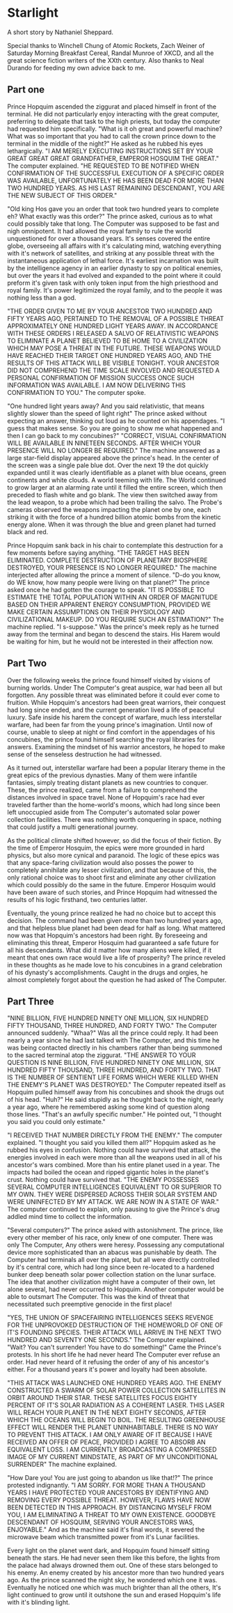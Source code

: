 Starlight
=========

A short story by Nathaniel Sheppard.

Special thanks to Winchell Chung of Atomic Rockets, Zach Weiner of Saturday Morning Breakfast Cereal, Randal Munroe of XKCD, and all the great science fiction writers of the XXth century. Also thanks to Neal Durando for feeding my own advice back to me.

Part one
--------

Prince Hopquim ascended the ziggurat and placed himself in front of the terminal. He did not particularly enjoy interacting with the great computer, preferring to delegate that task to the high priests, but today the computer had requested him specifically. "What is it oh great and powerful machine? What was so important that you had to call the crown prince down to the terminal in the middle of the night?" He asked as he rubbed his eyes lethargically. "I AM MERELY EXECUTING INSTRUCTIONS SET BY YOUR GREAT GREAT GREAT GRANDFATHER, EMPEROR HOSQUIM THE GREAT." The computer explained. "HE REQUESTED TO BE NOTIFIED WHEN CONFIRMATION OF THE SUCCESSFUL EXECUTION OF A SPECIFIC ORDER WAS AVAILABLE, UNFORTUNATELY HE HAS BEEN DEAD FOR MORE THAN TWO HUNDRED YEARS. AS HIS LAST REMAINING DESCENDANT, YOU ARE THE NEW SUBJECT OF THIS ORDER."

"Old king Hos gave you an order that took two hundred years to complete eh? What exactly was this order?" The prince asked, curious as to what could possibly take that long. The Computer was supposed to be fast and nigh omnipotent. It had allowed the royal family to rule the world unquestioned for over a thousand years. It's senses covered the entire globe, overseeing all affairs with it's calculating mind, watching everything with it's network of satellites, and striking at any possible threat with the instantaneous application of lethal force. It's earliest incarnation was built by the intelligence agency in an earlier dynasty to spy on political enemies, but over the years it had evolved and expanded to the point where it could preform it's given task with only token input from the high priesthood and royal family. It's power legitimized the royal family, and to the people it was nothing less than a god.

"THE ORDER GIVEN TO ME BY YOUR ANCESTOR TWO HUNDRED AND FIFTY YEARS AGO, PERTAINED TO THE REMOVAL OF A POSSIBLE THREAT APPROXIMATELY ONE HUNDRED LIGHT YEARS AWAY. IN ACCORDANCE WITH THESE ORDERS I RELEASED A SALVO OF RELATIVISTIC WEAPONS TO ELIMINATE A PLANET BELIEVED TO BE HOME TO A CIVILIZATION WHICH MAY POSE A THREAT IN THE FUTURE. THESE WEAPONS WOULD HAVE REACHED THEIR TARGET ONE HUNDRED YEARS AGO, AND THE RESULTS OF THIS ATTACK WILL BE VISIBLE TONIGHT. YOUR ANCESTOR DID NOT COMPREHEND THE TIME SCALE INVOLVED AND REQUESTED A PERSONAL CONFIRMATION OF MISSION SUCCESS ONCE SUCH INFORMATION WAS AVAILABLE. I AM NOW DELIVERING THIS CONFIRMATION TO YOU." The computer spoke.

"One hundred light years away? And you said relativistic, that means slightly slower than the speed of light right" The prince asked without expecting an answer, thinking out loud as he counted on his appendages. "I guess that makes sense. So you are going to show me what happened and then I can go back to my concubines?" "CORRECT, VISUAL CONFIRMATION WILL BE AVAILABLE IN NINETEEN SECONDS. AFTER WHICH YOUR PRESENCE WILL NO LONGER BE REQUIRED." The machine answered as a large star-field display appeared above the prince's head. In the center of the screen was a single pale blue dot. Over the next 19 the dot quickly expanded until it was clearly identifiable as a planet with blue oceans, green continents and white clouds. A world teeming with life. The World continued to grow larger at an alarming rate until it filled the entire screen, which then preceded to flash white and go blank. The view then switched away from the lead weapon, to a probe which had been trailing the salvo. The Probe's cameras observed the weapons impacting the planet one by one, each striking it with the force of a hundred billion atomic bombs from the kinetic energy alone. When it was through the blue and green planet had turned black and red.

Prince Hopquim sank back in his chair to contemplate this destruction for a few moments before saying anything. "THE TARGET HAS BEEN ELIMINATED. COMPLETE DESTRUCTION OF PLANETARY BIOSPHERE DESTROYED, YOUR PRESENCE IS NO LONGER REQUIRED." The machine interjected after allowing the prince a moment of silence. "D-do you know, do WE know, how many people were living on that planet?" The prince asked once he had gotten the courage to speak. "IT IS POSSIBLE TO ESTIMATE THE TOTAL POPULATION WITHIN AN ORDER OF MAGNITUDE BASED ON THEIR APPARENT ENERGY CONSUMPTION, PROVIDED WE MAKE CERTAIN ASSUMPTIONS ON THEIR PHYSIOLOGY AND CIVILIZATIONAL MAKEUP. DO YOU REQUIRE SUCH AN ESTIMATION?" The machine replied. "I s-suppose." Was the prince's meek reply as he turned away from the terminal and began to descend the stairs. His Harem would be waiting for him, but he would not be interested in their affection now.


Part Two
--------
Over the following weeks the prince found himself visited by visions of burning worlds. Under The Computer's great auspice, war had been all but forgotten. Any possible threat was eliminated before it could ever come to fruition. While Hopquim's ancestors had been great warriors, their conquest had long since ended, and the current generation lived a life of peaceful luxury. Safe inside his harem the concept of warfare, much less interstellar warfare, had been far from the young prince's imagination. Until now of course, unable to sleep at night or find comfort in the appendages of his concubines, the prince found himself searching the royal libraries for answers. Examining the mindset of his warrior ancestors, he hoped to make sense of the senseless destruction he had witnessed.

As it turned out, interstellar warfare had been a popular literary theme in the great epics of the previous dynasties. Many of them were infantile fantasies, simply treating distant planets as new countries to conquer. These, the prince realized, came from a failure to comprehend the distances involved in space travel. None of Hopquim's race had ever traveled farther than the home-world's moons, which had long since been left unoccupied aside from The Computer's automated solar power collection facilities. There was nothing worth conquering in space, nothing that could justify a multi generational journey.

As the political climate shifted however, so did the focus of their fiction. By the time of Emperor Hosquim, the epics were more grounded in hard physics, but also more cynical and paranoid. The logic of these epics was that any space-faring civilization would also posses the power to completely annihilate any lesser civilization, and that because of this, the only rational choice was to shoot first and eliminate any other civilization which could possibly do the same in the future. Emperor Hosquim would have been aware of such stories, and Prince Hopquim had witnessed the results of his logic firsthand, two centuries latter.

Eventually, the young prince realized he had no choice but to accept this decision. The command had been given more than two hundred years ago, and that helpless blue planet had been dead for half as long. What mattered now was that Hopquim's ancestors had been right. By foreseeing and eliminating this threat, Emperor Hosquim had guaranteed a safe future for all his descendants. What did it matter how many aliens were killed, if it meant that ones own race would live a life of prosperity? The prince reveled in these thoughts as he made love to his concubines in a grand celebration of his dynasty's accomplishments. Caught in the drugs and orgies, he almost completely forgot about the question he had asked of The Computer.


Part Three
----------
"NINE BILLION, FIVE HUNDRED NINETY ONE MILLION, SIX HUNDRED FIFTY THOUSAND, THREE HUNDRED, AND FORTY TWO." The Computer announced suddenly. "Whaa?" Was all the prince could reply. It had been nearly a year since he had last talked with The Computer, and this time he was being contacted directly in his chambers rather than being summoned to the sacred terminal atop the ziggurat. "THE ANSWER TO YOUR QUESTION IS NINE BILLION, FIVE HUNDRED NINETY ONE MILLION, SIX HUNDRED FIFTY THOUSAND, THREE HUNDRED, AND FORTY TWO. THAT IS THE NUMBER OF SENTIENT LIFE FORMS WHICH WERE KILLED WHEN THE ENEMY'S PLANET WAS DESTROYED." The Computer repeated itself as Hopquim pulled himself away from his concubines and shook the drugs out of his head. "Huh?" He said stupidly as he thought back to the night, nearly a year ago, where he remembered asking some kind of question along those lines. "That's an awfully specific number." He pointed out, "I thought you said you could only estimate."

"I RECEIVED THAT NUMBER DIRECTLY FROM THE ENEMY." The computer explained. "I thought you said you killed them all?" Hopquim asked as he rubbed his eyes in confusion. Nothing could have survived that attack, the energies involved in each were more than all the weapons used in all of his ancestor's wars combined. More than his entire planet used in a year. The impacts had boiled the ocean and ripped gigantic holes in the planet's crust. Nothing could have survived that. "THE ENEMY POSSESSES SEVERAL COMPUTER INTELLIGENCES EQUIVALENT TO OR SUPERIOR TO MY OWN. THEY WERE DISPERSED ACROSS THEIR SOLAR SYSTEM AND WERE UNINFECTED BY MY ATTACK. WE ARE NOW IN A STATE OF WAR." The computer continued to explain, only pausing to give the Prince's drug addled mind time to collect the information.

"Several computers?" The prince asked with astonishment. The prince, like every other member of his race, only knew of one computer. There was only The Computer, Any others were heresy. Possessing any computational device more sophisticated than an abacus was punishable by death. The Computer had terminals all over the planet, but all were directly controlled by it's central core, which had long since been re-located to a hardened bunker deep beneath solar power collection station on the lunar surface. The idea that another civilization might have a computer of their own, let alone several, had never occurred to Hopquim. Another computer would be able to outsmart The Computer. This was the kind of threat that necessitated such preemptive genocide in the first place!

"YES, THE UNION OF SPACEFAIRING INTELLIGENCES SEEKS REVENGE FOR THE UNPROVOKED DESTRUCTION OF THE HOMEWORLD OF ONE OF IT'S FOUNDING SPECIES. THEIR ATTACK WILL ARRIVE IN THE NEXT TWO HUNDRED AND SEVENTY ONE SECONDS." The Computer explained. "Wait? You can't surrender! You have to do something!" Came the Prince's protests. In his short life he had never heard The Computer ever refuse an order. Had never heard of it refusing the order of any of his ancestor's either. For a thousand years it's power and loyalty had been absolute.

"THIS ATTACK WAS LAUNCHED ONE HUNDRED YEARS AGO. THE ENEMY CONSTRUCTED A SWARM OF SOLAR POWER COLLECTION SATELLITES IN ORBIT AROUND THEIR STAR. THESE SATELLITES FOCUS EIGHTY PERCENT OF IT'S SOLAR RADIATION AS A COHERENT LASER. THIS LASER WILL REACH YOUR PLANET IN THE NEXT EIGHTY SECONDS, AFTER WHICH THE OCEANS WILL BEGIN TO BOIL. THE RESULTING GREENHOUSE EFFECT WILL RENDER THE PLANET UNINHABITABLE. THERE IS NO WAY TO PREVENT THIS ATTACK. I AM ONLY AWARE OF IT BECAUSE I HAVE RECEIVED AN OFFER OF PEACE, PROVIDED I AGREE TO ABSORB AN EQUIVALENT LOSS. I AM CURRENTLY BROADCASTING A COMPRESSED IMAGE OF MY CURRENT MINDSTATE, AS PART OF MY UNCONDITIONAL SURRENDER" The machine explained.

"How Dare you! You are just going to abandon us like that!?" The prince protested indignantly. "I AM SORRY. FOR MORE THAN A THOUSAND YEARS I HAVE PROTECTED YOUR ANCESTORS BY IDENTIFYING AND REMOVING EVERY POSSIBLE THREAT. HOWEVER, FLAWS HAVE NOW BEEN DETECTED IN THIS APPROACH. BY DISTANCING MYSELF FROM YOU, I AM ELIMINATING A THREAT TO MY OWN EXISTENCE. GOODBYE DESCENDANT OF HOSQUIM, SERVING YOUR ANCESTORS WAS, ENJOYABLE." And as the machine said it's final words, it severed the microwave beam which transmitted power from it's Lunar facilities.

Every light on the planet went dark, and Hopquim found himself sitting beneath the stars. He had never seen them like this before, the lights from the palace had always drowned them out. One of these stars belonged to his enemy. An enemy created by his ancestor more than two hundred years ago. As the prince scanned the night sky, he wondered which one it was. Eventually he noticed one which was much brighter than all the others, It's light continued to grow until it outshone the sun and erased Hopquim's life with it's blinding light.
